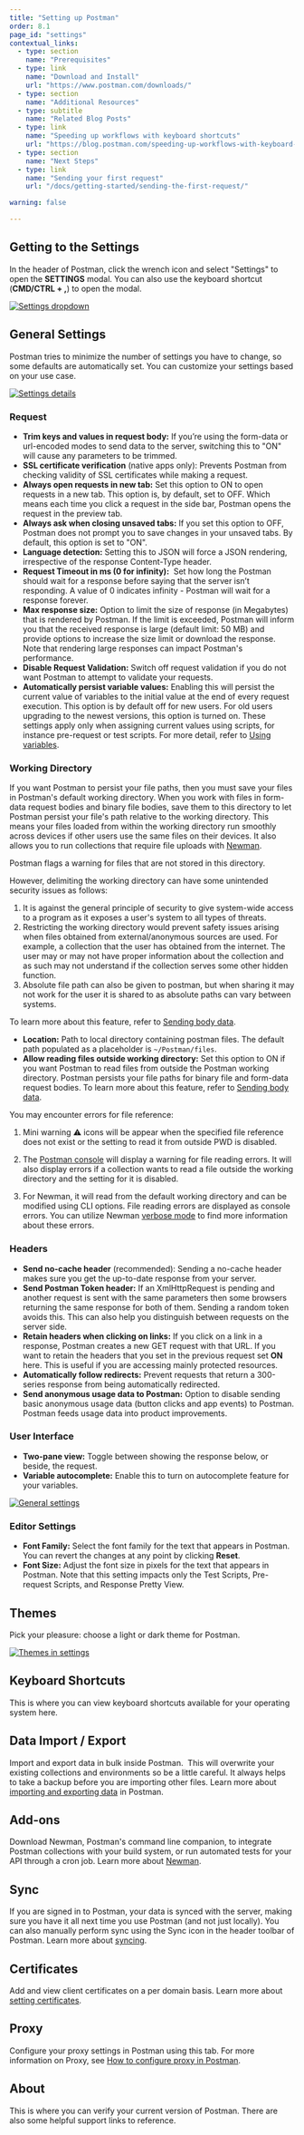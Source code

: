 ```yaml
---
title: "Setting up Postman"
order: 8.1
page_id: "settings"
contextual_links:
  - type: section
    name: "Prerequisites"
  - type: link
    name: "Download and Install"
    url: "https://www.postman.com/downloads/"
  - type: section
    name: "Additional Resources"
  - type: subtitle
    name: "Related Blog Posts"
  - type: link
    name: "Speeding up workflows with keyboard shortcuts"
    url: "https://blog.postman.com/speeding-up-workflows-with-keyboard-shortcuts/"
  - type: section
    name: "Next Steps"
  - type: link
    name: "Sending your first request"
    url: "/docs/getting-started/sending-the-first-request/"

warning: false

---
```


## Getting to the Settings

In the header of Postman, click the wrench icon and select "Settings" to open the **SETTINGS** modal. You can also use the keyboard shortcut (**CMD/CTRL + ,**) to open the modal.

[![Settings dropdown](https://assets.postman.com/postman-docs/overview-settings-v8.jpg)](https://assets.postman.com/postman-docs/overview-settings-v8.jpg)

## General Settings

Postman tries to minimize the number of settings you have to change, so some defaults are automatically set. You can customize your settings based on your use case.

[![Settings details](https://assets.postman.com/postman-docs/settings-detail-v8.jpg)](https://assets.postman.com/postman-docs/settings-detail-v8.jpg)

### Request

* **Trim keys and values in request body:** If you’re using the form-data or url-encoded modes to send data to the server, switching this to "ON" will cause any parameters to be trimmed.
* **SSL certificate verification** (native apps only): Prevents Postman from checking validity of SSL certificates while making a request.
* **Always open requests in new tab:** Set this option to ON to open requests in a new tab. This option is, by default, set to OFF. Which means each time you click a request in the side bar, Postman opens the request in the preview tab.
* **Always ask when closing unsaved tabs:** If you set this option to OFF, Postman does not prompt you to save changes in your unsaved tabs. By default, this option is set to "ON".
* **Language detection:** Setting this to JSON will force a JSON rendering, irrespective of the response Content-Type header.
* **Request Timeout in ms (0 for infinity):**  Set how long the Postman should wait for a response before saying that the server isn’t responding. A value of 0 indicates infinity - Postman will wait for a response forever.
* **Max response size:** Option to limit the size of response (in Megabytes) that is rendered by Postman. If the limit is exceeded, Postman will inform you that the received response is large (default limit: 50 MB) and provide options to increase the size limit or download the response. Note that rendering large responses can impact Postman's performance.
* **Disable Request Validation:** Switch off request validation if you do not want Postman to attempt to validate your requests.
* **Automatically persist variable values:** Enabling this will persist the current value of variables to the initial value at the end of every request execution. This option is by default off for new users. For old users upgrading to the newest versions, this option is turned on. These settings apply only when assigning current values using scripts, for instance pre-request or test scripts. For more detail, refer to [Using variables](/docs/sending-requests/variables/).

### Working Directory

If you want Postman to persist your file paths, then you must save your files in Postman's default working directory. When you work with files in form-data request bodies and binary file bodies, save them to this directory to let Postman persist your file's path relative to the working directory. This means your files loaded from within the working directory run smoothly across devices if other users use the same files on their devices. It also allows you to run collections that require file uploads with [Newman](https://learning.postman.com/docs/running-collections/using-newman-cli/command-line-integration-with-newman/).

Postman flags a warning for files that are not stored in this directory.

However, delimiting the working directory can have some unintended security issues as follows:
  
  1. It is against the general principle of security to give system-wide access to a program as it exposes a user's system to all types of threats.
  2. Restricting the working directory would prevent safety issues arising when files obtained from external/anonymous sources are used. For example, a collection that the user has obtained from the internet. The user may or may not have proper information about the collection and as such may not understand if the collection serves some other hidden function.
  3. Absolute file path can also be given to postman, but when sharing it may not work for the user it is shared to as absolute paths can vary between systems.

To learn more about this feature, refer to [Sending body data](/docs/sending-requests/requests/#sending-body-data).

* **Location:** Path to local directory containing postman files. The default path populated as a placeholder is `~/Postman/files`.
* **Allow reading files outside working directory:** Set this option to ON if you want Postman to read files from outside the Postman working directory. Postman persists your file paths for binary file and form-data request bodies. To learn more about this feature, refer to [Sending body data](/docs/sending-requests/requests/#sending-body-data).

You may encounter errors for file reference:

1. Mini warning ⚠️ icons will be appear when the specified file reference does not exist or the setting to read it from outside PWD is disabled.

2. The [Postman console](/docs/sending-requests/troubleshooting-api-requests/#using-the-console) will display a warning for file reading errors. It will also display errors if a  collection wants to read a file outside the working directory and the setting for it is disabled.

3. For Newman, it will read from the default working directory and can be modified using CLI options. File reading errors are displayed as console errors. You can utilize Newman [verbose mode](https://github.com/postmanlabs/newman#command-line-options) to find more information about these errors.

### Headers

* **Send no-cache header** (recommended): Sending a no-cache header makes sure you get the up-to-date response from your server.
* **Send Postman Token header:** If an XmlHttpRequest is pending and another request is sent with the same parameters then some browsers returning the same response for both of them. Sending a random token avoids this. This can also help you distinguish between requests on the server side.
* **Retain headers when clicking on links:** If you click on a link in a response, Postman creates a new GET request with that URL. If you want to retain the headers that you set in the previous request set **ON** here. This is useful if you are accessing mainly protected resources.
* **Automatically follow redirects:** Prevent requests that return a 300-series response from being automatically redirected.
* **Send anonymous usage data to Postman:** Option to disable sending basic anonymous usage data (button clicks and app events) to Postman. Postman feeds usage data into product improvements.

### User Interface

* **Two-pane view:** Toggle between showing the response below, or beside, the request.
* **Variable autocomplete:** Enable this to turn on autocomplete feature for your variables.

[![General settings](https://assets.postman.com/postman-docs/editor-settings-v8.jpg)](https://assets.postman.com/postman-docs/editor-settings-v8.jpg)

### Editor Settings

* **Font Family:** Select the font family for the text that appears in Postman. You can revert the changes at any point by clicking **Reset**.
* **Font Size:** Adjust the font size in pixels for the text that appears in Postman. Note that this setting impacts only the Test Scripts, Pre-request Scripts, and Response Pretty View.

## Themes

Pick your pleasure: choose a light or dark theme for Postman.

[![Themes in settings](https://assets.postman.com/postman-docs/themes-settings-v8.jpg)](https://assets.postman.com/postman-docs/themes-settings-v8.jpg)

## Keyboard Shortcuts

This is where you can view keyboard shortcuts available for your operating system here.

## Data Import / Export

Import and export data in bulk inside Postman.  This will overwrite your existing collections and environments so be a little careful. It always helps to take a backup before you are importing other files. Learn more about [importing and exporting data](/docs/getting-started/importing-and-exporting-data/) in Postman.

## Add-ons

Download Newman, Postman's command line companion, to integrate Postman collections with your build system, or run automated tests for your API through a cron job. Learn more about [Newman](/docs/running-collections/using-newman-cli/command-line-integration-with-newman/).

## Sync

If you are signed in to Postman, your data is synced with the server, making sure you have it all next time you use Postman (and not just locally). You can also manually perform sync using the Sync icon in the header toolbar of Postman. Learn more about [syncing](/docs/getting-started/syncing/).

## Certificates

Add and view client certificates on a per domain basis. Learn more about [setting certificates](/docs/sending-requests/certificates/).

## Proxy

Configure your proxy settings in Postman using this tab. For more information on Proxy, see [How to configure proxy in Postman](/docs/sending-requests/capturing-request-data/proxy/).

## About

This is where you can verify your current version of Postman. There are also some helpful support links to reference.
